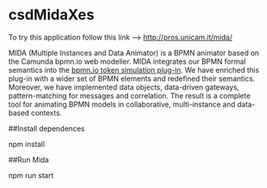 # csdMidaXes

To try this application follow this link --> http://pros.unicam.it/mida/

MIDA (Multiple Instances and Data Animator) is a BPMN animator based on the Camunda bpmn.io web modeller. MIDA integrates our BPMN formal semantics into the [bpmn.io token simulation plug-in](https://github.com/bpmn-io/bpmn-js-token-simulation). We have enriched this plug-in with a wider set of BPMN elements and redefined their semantics. Moreover, we have implemented data objects, data-driven gateways, pattern-matching for messages and correlation. The result is a complete tool for animating BPMN models in collaborative, multi-instance and data-based contexts.


##Install dependences

npm install

##Run Mida

npm run start
